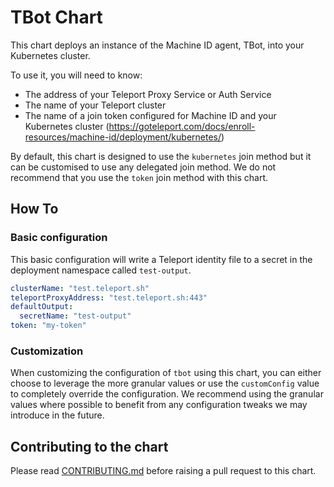 # TBot Chart

This chart deploys an instance of the Machine ID agent, TBot, into your 
Kubernetes cluster.

To use it, you will need to know:

- The address of your Teleport Proxy Service or Auth Service
- The name of your Teleport cluster
- The name of a join token configured for Machine ID and your Kubernetes cluster
  (https://goteleport.com/docs/enroll-resources/machine-id/deployment/kubernetes/)

By default, this chart is designed to use the `kubernetes` join method but it
can be customised to use any delegated join method. We do not recommend that
you use the `token` join method with this chart.

## How To

### Basic configuration

This basic configuration will write a Teleport identity file to a secret in
the deployment namespace called `test-output`.

```yaml
clusterName: "test.teleport.sh"
teleportProxyAddress: "test.teleport.sh:443"
defaultOutput:
  secretName: "test-output"
token: "my-token"
```

### Customization

When customizing the configuration of `tbot` using this chart, you can either
choose to leverage the more granular values or use the `customConfig` value
to completely override the configuration. We recommend using the granular
values where possible to benefit from any configuration tweaks we may introduce
in the future.

## Contributing to the chart

Please read [CONTRIBUTING.md](../CONTRIBUTING.md) before raising a pull request to this chart.